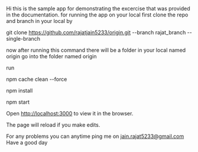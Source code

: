 Hi this is the sample app for demonstrating the excercise that was provided in the documentation.
for running the app on your local 
first clone the repo and branch in your local by 

git clone https://github.com/rajatjain5233/origin.git --branch rajat_branch --single-branch

now after running this command there will be a folder in your local named origin
go into the folder named origin 

run 

npm cache clean --force

npm install

npm start

Open [http://localhost:3000](http://localhost:3000) to view it in the browser.

The page will reload if you make edits.<br>

For any problems you can anytime ping me on jain.rajat5233@gmail.com 
Have a good day

